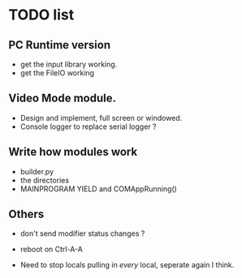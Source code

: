 # TODO list

## PC Runtime version

- get the input library working.
- get the FileIO working

## Video Mode module.
- Design and implement, full screen or windowed.
- Console logger to replace serial logger ?

## Write how modules work
- builder.py
- the directories
- MAINPROGRAM YIELD and COMAppRunning()

## Others
- don't send modifier status changes ? 
- reboot on Ctrl-A-A

- Need to stop locals pulling in *every* local, seperate again I think.
